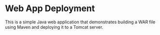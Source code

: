 # Web App Deployment

This is a simple Java web application that demonstrates building a WAR file using Maven and deploying it to a Tomcat server.

